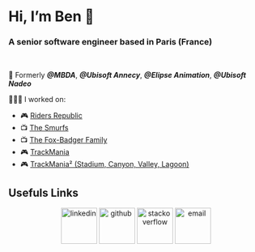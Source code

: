 # Hi, I’m Ben 👋
### A senior software engineer based in Paris (France)
<br />

💼 Formerly ___@MBDA___, ___@Ubisoft Annecy___, ___@Elipse Animation___, ___@Ubisoft Nadeo___

👨🏻‍💻 I worked on:
 - 🎮 [Riders Republic](https://www.ubisoft.com/en-gb/game/riders-republic)
 - 📺 [The Smurfs](https://www.smurf.com/)
 - 📺 [The Fox-Badger Family](https://mediatoon-distribution.com/en/programme/the-fox-badger-family/)
 - 🎮 [TrackMania](https://www.trackmania.com/)
 - 🎮 [TrackMania² (Stadium, Canyon, Valley, Lagoon)](https://en.wikipedia.org/wiki/TrackMania_2)

## Usefuls Links
<p align="center">
  <a title="LinkedIn" target="_blank" rel="noopener" href="https://www.linkedin.com/in/BenSouchet/"><img width="71" alt="linkedin" src="https://user-images.githubusercontent.com/17025808/109658512-f6a7ba00-7b66-11eb-871b-818ba7cc1963.png"></a>
  <a title="Girhub" target="_blank" rel="noopener" href="https://github.com/BenSouchet"><img width="71" alt="github" src="https://user-images.githubusercontent.com/17025808/109658589-0f17d480-7b67-11eb-8584-352dca579987.png"></a>
  <a title="Stack Overflow" target="_blank" rel="noopener" href="https://stackoverflow.com/users/10797718/ben-souchet"><img width="71" alt="stackoverflow" src="https://user-images.githubusercontent.com/17025808/109658613-17700f80-7b67-11eb-88a7-c9316920511b.png"></a>
  <a title="E-mail" target="_blank" rel="noopener" href="mailto:contact@bensouchet.dev?body=Hi%20Ben,%0D%0A%0D%0A"><img width="71" alt="email" src="https://user-images.githubusercontent.com/17025808/109658645-1f2fb400-7b67-11eb-861c-0d7c5debc8af.png"></a>
</p>
